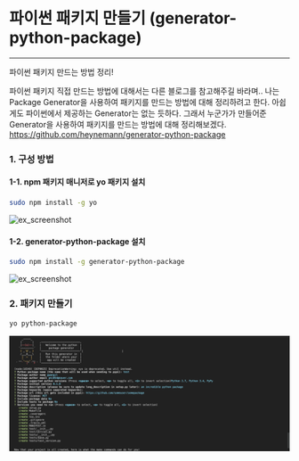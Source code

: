파이썬 패키지 만들기 (generator-python-package)
============   
* * *  

파이썬 패키지 만드는 방법 정리!

파이썬 패키지 직접 만드는 방법에 대해서는 다른 블로그를 참고해주길 바라며.. 나는 Package Generator을 사용하여 패키지를 만드는 방법에 대해 정리하려고 한다. 아쉽게도 파이썬에서 제공하는 Generator는 없는 듯하다. 그래서 누군가가 만들어준 Generator을 사용하여 패키지를 만드는 방법에 대해 정리해보겠다.  
https://github.com/heynemann/generator-python-package


### 1. 구성 방법
#### 1-1. npm 패키지 매니저로 yo 패키지 설치
``` bash
sudo npm install -g yo
```
![ex_screenshot](./assets//npm_install_yo.gif)


#### 1-2. generator-python-package 설치
``` bash
sudo npm install -g generator-python-package
```

![ex_screenshot](./assets//npm_install_generator_python.gif)

### 2. 패키지 만들기
```bash
yo python-package
```
![ex_screenshot](./assets//yo_package.png)
